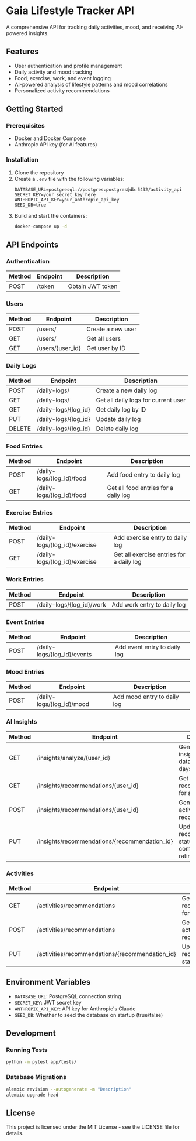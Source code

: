 # Gaia Lifestyle Tracker API

A comprehensive API for tracking daily activities, mood, and receiving AI-powered insights.

## Features

- User authentication and profile management
- Daily activity and mood tracking
- Food, exercise, work, and event logging
- AI-powered analysis of lifestyle patterns and mood correlations
- Personalized activity recommendations

## Getting Started

### Prerequisites

- Docker and Docker Compose
- Anthropic API key (for AI features)

### Installation

1. Clone the repository
2. Create a `.env` file with the following variables:
   ```
   DATABASE_URL=postgresql://postgres:postgres@db:5432/activity_api
   SECRET_KEY=your_secret_key_here
   ANTHROPIC_API_KEY=your_anthropic_api_key
   SEED_DB=true
   ```
3. Build and start the containers:
   ```bash
   docker-compose up -d
   ```

## API Endpoints

### Authentication

| Method | Endpoint | Description |
|--------|----------|-------------|
| POST   | /token   | Obtain JWT token |

### Users

| Method | Endpoint | Description |
|--------|----------|-------------|
| POST   | /users/ | Create a new user |
| GET    | /users/ | Get all users |
| GET    | /users/{user_id} | Get user by ID |

### Daily Logs

| Method | Endpoint | Description |
|--------|----------|-------------|
| POST   | /daily-logs/ | Create a new daily log |
| GET    | /daily-logs/ | Get all daily logs for current user |
| GET    | /daily-logs/{log_id} | Get daily log by ID |
| PUT    | /daily-logs/{log_id} | Update daily log |
| DELETE | /daily-logs/{log_id} | Delete daily log |

### Food Entries

| Method | Endpoint | Description |
|--------|----------|-------------|
| POST   | /daily-logs/{log_id}/food | Add food entry to daily log |
| GET    | /daily-logs/{log_id}/food | Get all food entries for a daily log |

### Exercise Entries

| Method | Endpoint | Description |
|--------|----------|-------------|
| POST   | /daily-logs/{log_id}/exercise | Add exercise entry to daily log |
| GET    | /daily-logs/{log_id}/exercise | Get all exercise entries for a daily log |

### Work Entries

| Method | Endpoint | Description |
|--------|----------|-------------|
| POST   | /daily-logs/{log_id}/work | Add work entry to daily log |

### Event Entries

| Method | Endpoint | Description |
|--------|----------|-------------|
| POST   | /daily-logs/{log_id}/events | Add event entry to daily log |

### Mood Entries

| Method | Endpoint | Description |
|--------|----------|-------------|
| POST   | /daily-logs/{log_id}/mood | Add mood entry to daily log |

### AI Insights

| Method | Endpoint | Description |
|--------|----------|-------------|
| GET    | /insights/analyze/{user_id} | Generate AI insights for user data (requires 7+ days of data) |
| GET    | /insights/recommendations/{user_id} | Get all activity recommendations for a user |
| POST   | /insights/recommendations/{user_id} | Generate a new activity recommendation |
| PUT    | /insights/recommendations/{recommendation_id} | Update recommendation status (mark as completed, add rating) |

### Activities

| Method | Endpoint | Description |
|--------|----------|-------------|
| GET    | /activities/recommendations | Get activity recommendations for current user |
| POST   | /activities/recommendations | Generate a new activity recommendation |
| PUT    | /activities/recommendations/{recommendation_id} | Update recommendation status |

## Environment Variables

- `DATABASE_URL`: PostgreSQL connection string
- `SECRET_KEY`: JWT secret key
- `ANTHROPIC_API_KEY`: API key for Anthropic's Claude
- `SEED_DB`: Whether to seed the database on startup (true/false)

## Development

### Running Tests

```bash
python -m pytest app/tests/
```

### Database Migrations

```bash
alembic revision --autogenerate -m "Description"
alembic upgrade head
```

## License

This project is licensed under the MIT License - see the LICENSE file for details.